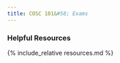 ```yaml
---
title: COSC 101&#58; Exams
---
```


### Helpful Resources

{% include_relative resources.md %}

<!--Additional materials will be posted here during the semester <br />-->
